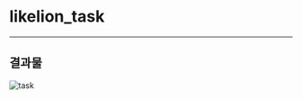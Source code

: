 # likelion_task

---
## 결과물
![task](https://user-images.githubusercontent.com/85085844/140034147-94c66a1a-ef7c-4087-bd78-b746c5caeffa.png)

